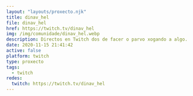 ```yaml
---
layout: "layouts/proxecto.njk"
title: dinav_hel
file: dinav_hel
href: https://twitch.tv/dinav_hel
img: /img/comunidade/dinav_hel.webp
description: Directos en Twitch dos de facer o parvo xogando a algo.
date: 2020-11-15 21:41:42
active: false
platform: twitch
type: proxecto
tags:
  - twitch
redes:
  twitch: https://twitch.tv/dinav_hel
---
```

